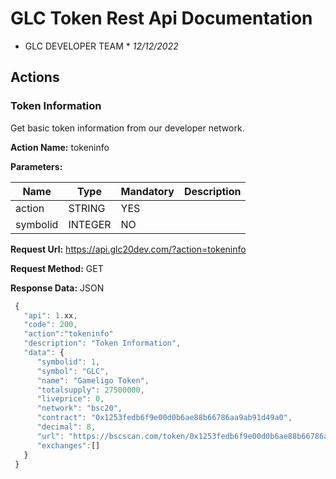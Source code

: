 # GLC Token Rest Api Documentation
* GLC DEVELOPER TEAM *
*12/12/2022*

## Actions 

### Token Information
Get basic token information from our developer network.

 **Action Name:**
 tokeninfo
 
  **Parameters:**

 Name | Type | Mandatory | Description
 ------------ | ------------ | ------------ | ------------
 action | STRING | YES |
 symbolid | INTEGER | NO |
 

 **Request Url:**
https://api.glc20dev.com/?action=tokeninfo

**Request Method:**
GET

**Response Data:**
JSON

```javascript
 {
   "api": 1.xx,
   "code": 200,
   "action":"tokeninfo"
   "description": "Token Information",
   "data": {
      "symbolid": 1, 
      "symbol": "GLC", 
      "name": "Gameligo Token", 
      "totalsupply": 27500000, 
      "liveprice": 0, 
      "network": "bsc20", 
      "contract": "0x1253fedb6f9e00d0b6ae88b66786aa9ab91d49a0", 
      "decimal": 8, 
      "url": "https://bscscan.com/token/0x1253fedb6f9e00d0b6ae88b66786aa9ab91d49a0",
      "exchanges":[]
   }
 }
 ```


